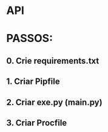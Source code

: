 # API

# PASSOS:

## 0. Crie requirements.txt

## 1. Criar Pipfile

## 2. Criar exe.py (main.py)

## 3. Criar Procfile
